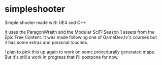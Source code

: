 # simpleshooter
Simple shooter made with UE4 and C++

It uses the ParagonWraith and the Modular SciFi Season 1 assets from the Epic Free Content.
It was made following one of GameDev.tv's courses but it has some extras and personal touches.


I plan to pick this up again to work on some procedurally generated maps. But it's still a work in progress that I'll postpone for now.
